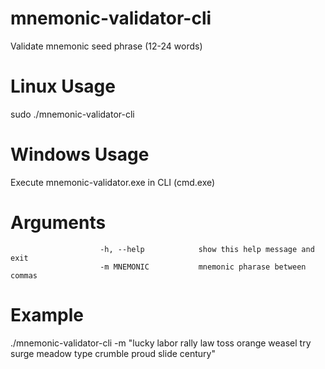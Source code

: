 # mnemonic-validator-cli
Validate mnemonic seed phrase (12-24 words)

# Linux Usage
sudo ./mnemonic-validator-cli

# Windows Usage
Execute mnemonic-validator.exe in CLI (cmd.exe)

# Arguments
                        
                        -h, --help            show this help message and exit
                        -m MNEMONIC           mnemonic pharase between commas
                        
# Example
  ./mnemonic-validator-cli -m "lucky labor rally law toss orange weasel try surge meadow type crumble proud slide century"
